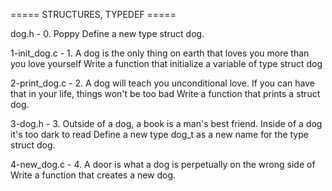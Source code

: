 ===== STRUCTURES, TYPEDEF =====

dog.h - 0. Poppy
Define a new type struct dog.

1-init_dog.c - 1. A dog is the only thing on earth that loves you more than you love yourself
Write a function that initialize a variable of type struct dog

2-print_dog.c - 2. A dog will teach you unconditional love. If you can have that in your life, things won't be too bad
Write a function that prints a struct dog.

3-dog.h - 3. Outside of a dog, a book is a man's best friend. Inside of a dog it's too dark to read
Define a new type dog_t as a new name for the type struct dog.

4-new_dog.c - 4. A door is what a dog is perpetually on the wrong side of
Write a function that creates a new dog.
